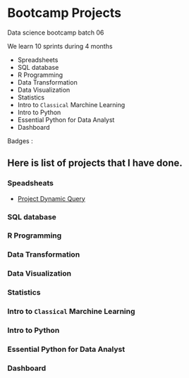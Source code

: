 # Bootcamp Projects

Data science bootcamp batch 06

We learn 10 sprints during 4 months

- Spreadsheets
- SQL database
- R Programming
- Data Transformation
- Data Visualization
- Statistics
- Intro to `Classical` Marchine Learning
- Intro to Python
- Essential Python for Data Analyst
- Dashboard

Badges : 

## Here is list of projects that I have done.

### Speadsheats
- [Project Dynamic Query](https://docs.google.com/spreadsheets/d/1bcgYvw5kB5TbX4_I0HWNU_zppYLqB-aAER1_xSDeCsc/edit?usp=sharing)
### SQL database
### R Programming
### Data Transformation
### Data Visualization
### Statistics
### Intro to `Classical` Marchine Learning
### Intro to Python
### Essential Python for Data Analyst
### Dashboard






